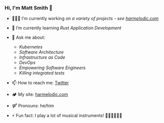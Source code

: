 ### Hi, I'm Matt Smith 👋

- 🧑🏻‍💻 I’m currently working on _a variety of projects - see [harmelodic.com](https://harmelodic.com)_

- 🌱 I’m currently learning _Rust Application Development_

- 💬 Ask me about:
    - _Kubernetes_
    - _Software Architecture_
    - _Infrastructure as Code_
    - _DevOps_
    - _Empowering Software Engineers_
    - _Killing integrated tests_

- 📫 How to reach me: [Twitter](https://twitter.com/Harmelodic)

- 🏕 My site: [harmelodic.com](https://harmelodic.com)

- ⚤ Pronouns: he/him

- ⚡ Fun fact: I play a lot of musical instruments! 🎹🎷🎸🥁🎤🎶
